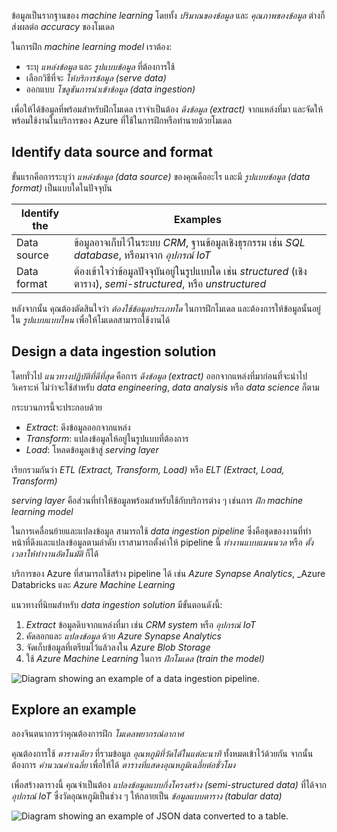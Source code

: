 
ข้อมูลเป็นรากฐานของ _machine learning_ โดยทั้ง _ปริมาณของข้อมูล_ และ _คุณภาพของข้อมูล_ ต่างก็ส่งผลต่อ _accuracy_ ของโมเดล

ในการฝึก _machine learning model_ เราต้อง:

- ระบุ _แหล่งข้อมูล_ และ _รูปแบบข้อมูล_ ที่ต้องการใช้  
- เลือกวิธีที่จะ _ให้บริการข้อมูล (serve data)_  
- ออกแบบ _โซลูชันการนำเข้าข้อมูล (data ingestion)_

เพื่อให้ได้ข้อมูลที่พร้อมสำหรับฝึกโมเดล เราจำเป็นต้อง _ดึงข้อมูล (extract)_ จากแหล่งที่มา และจัดให้พร้อมใช้งานในบริการของ Azure ที่ใช้ในการฝึกหรือทำนายด้วยโมเดล

## Identify data source and format

ขั้นแรกคือการระบุว่า _แหล่งข้อมูล (data source)_ ของคุณคืออะไร และมี _รูปแบบข้อมูล (data format)_ เป็นแบบใดในปัจจุบัน

| Identify the | Examples                                                                                                        |
| ------------ | --------------------------------------------------------------------------------------------------------------- |
| Data source  | ข้อมูลอาจเก็บไว้ในระบบ _CRM_, ฐานข้อมูลเชิงธุรกรรม เช่น _SQL database_, หรือมาจาก _อุปกรณ์ IoT_                 |
| Data format  | ต้องเข้าใจว่าข้อมูลปัจจุบันอยู่ในรูปแบบใด เช่น _structured_ (เชิงตาราง), _semi-structured_, หรือ _unstructured_ |

หลังจากนั้น คุณต้องตัดสินใจว่า _ต้องใช้ข้อมูลประเภทใด_ ในการฝึกโมเดล และต้องการให้ข้อมูลนั้นอยู่ใน _รูปแบบแบบไหน_ เพื่อให้โมเดลสามารถใช้งานได้

## Design a data ingestion solution

โดยทั่วไป _แนวทางปฏิบัติที่ดีที่สุด_ คือการ _ดึงข้อมูล (extract)_ ออกจากแหล่งที่มาก่อนที่จะนำไปวิเคราะห์ ไม่ว่าจะใช้สำหรับ _data engineering_, _data analysis_ หรือ _data science_ ก็ตาม

กระบวนการนี้จะประกอบด้วย  
- _Extract_: ดึงข้อมูลออกจากแหล่ง  
- _Transform_: แปลงข้อมูลให้อยู่ในรูปแบบที่ต้องการ  
- _Load_: โหลดข้อมูลเข้าสู่ _serving layer_  

เรียกรวมกันว่า _ETL (Extract, Transform, Load)_ หรือ _ELT (Extract, Load, Transform)_

_serving layer_ คือส่วนที่ทำให้ข้อมูลพร้อมสำหรับใช้กับบริการต่าง ๆ เช่นการ _ฝึก machine learning model_

ในการเคลื่อนย้ายและแปลงข้อมูล สามารถใช้ _data ingestion pipeline_ ซึ่งคือชุดของงานที่ทำหน้าที่ดึงและแปลงข้อมูลตามลำดับ เราสามารถตั้งค่าให้ pipeline นี้ _ทำงานแบบแมนนวล_ หรือ _ตั้งเวลาให้ทำงานอัตโนมัติ_ ก็ได้

บริการของ Azure ที่สามารถใช้สร้าง pipeline ได้ เช่น _Azure Synapse Analytics_, _Azure Databricks และ _Azure Machine Learning_

แนวทางที่นิยมสำหรับ _data ingestion solution_ มีขั้นตอนดังนี้:

1. _Extract_ ข้อมูลดิบจากแหล่งที่มา เช่น _CRM system_ หรือ _อุปกรณ์ IoT_  
2. คัดลอกและ _แปลงข้อมูล_ ด้วย _Azure Synapse Analytics_  
3. จัดเก็บข้อมูลที่เตรียมไว้แล้วลงใน _Azure Blob Storage_  
4. ใช้ _Azure Machine Learning_ ในการ _ฝึกโมเดล (train the model)_

![Diagram showing an example of a data ingestion pipeline.](https://learn.microsoft.com/en-us/training/wwl-data-ai/design-machine-learning-model-training-solution/media/data-ingestion-pipeline.png)

## Explore an example

ลองจินตนาการว่าคุณต้องการฝึก _โมเดลพยากรณ์อากาศ_

คุณต้องการใช้ _ตารางเดียว_ ที่รวมข้อมูล _อุณหภูมิที่วัดได้ในแต่ละนาที_ ทั้งหมดเข้าไว้ด้วยกัน จากนั้นต้องการ _คำนวณค่าเฉลี่ย_ เพื่อให้ได้ _ตารางที่แสดงอุณหภูมิเฉลี่ยต่อชั่วโมง_

เพื่อสร้างตารางนี้ คุณจำเป็นต้อง _แปลงข้อมูลแบบกึ่งโครงสร้าง (semi-structured data)_ ที่ได้จาก _อุปกรณ์ IoT_ ซึ่งวัดอุณหภูมิเป็นช่วง ๆ ให้กลายเป็น _ข้อมูลแบบตาราง (tabular data)_

![Diagram showing an example of JSON data converted to a table.](https://learn.microsoft.com/en-us/training/wwl-data-ai/design-machine-learning-model-training-solution/media/json-to-table.png)

